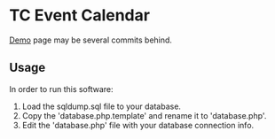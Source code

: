 TC Event Calendar
=================

[Demo](http://dennischen.com/temp/TC-Calendar/index.php) page may be several commits behind.

Usage
-----
In order to run this software:

1. Load the sqldump.sql file to your database.
2. Copy the 'database.php.template' and rename it to 'database.php'. 
3. Edit the 'database.php' file with your database connection info.